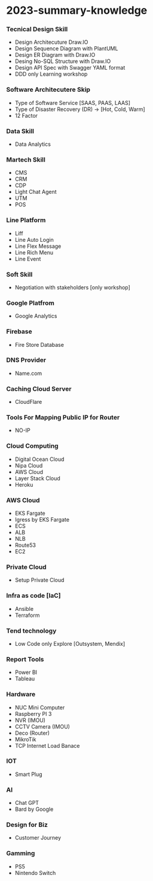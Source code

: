 # 2023-summary-knowledge

### Tecnical Design Skill
- Design Architecuture Draw.IO
- Design Sequence Diagram with PlantUML
- Design ER Diagram with Draw.IO
- Desing No-SQL Structure with Draw.IO
- Design API Spec with Swagger YAML format
- DDD only Learning workshop

### Software Architecutere Skip
- Type of Software Service [SAAS, PAAS, LAAS]
- Type of Disaster Recovery (DR) -> [Hot, Cold, Warm]
- 12 Factor
  
### Data Skill
- Data Analytics

### Martech Skill
- CMS
- CRM
- CDP
- Light Chat Agent
- UTM
- POS

### Line Platform
- Liff
- Line Auto Login
- Line Flex Message
- Line Rich Menu
- Line Event

### Soft Skill
- Negotiation with stakeholders [only workshop]

### Google Platfrom
- Google Analytics

### Firebase 
- Fire Store Database

### DNS Provider
- Name.com

### Caching Cloud Server
- CloudFlare

### Tools For Mapping Public IP for Router
- NO-IP

### Cloud Computing
- Digital Ocean Cloud
- Nipa Cloud
- AWS Cloud
- Layer Stack Cloud
- Heroku

### AWS Cloud
- EKS Fargate
- Igress by EKS Fargate
- ECS
- ALB
- NLB
- Route53
- EC2

### Private Cloud
- Setup Private Cloud

### Infra as code [IaC]
- Ansible
- Terraform

### Tend technology
- Low Code only Explore [Outsystem, Mendix]

### Report Tools
- Power BI
- Tableau

### Hardware
- NUC Mini Computer
- Raspberry PI 3
- NVR (IMOU)
- CCTV Camera (IMOU)
- Deco (Router)
- MikroTik
- TCP Internet Load Banace

### IOT
- Smart Plug

### AI
- Chat GPT
- Bard by Google

### Design for Biz
- Customer Journey

### Gamming
- PS5
- Nintendo Switch
